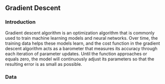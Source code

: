 ## Gradient Descent

### Introduction
Gradient descent algorithm is an optimization algorithm that is commonly used to train machine learning models and neural networks. Over time, the training data helps these models learn, and the cost function in the gradient descent algorithm acts as a barometer that measures its accuracy through each iteration of parameter updates. Until the function approaches or equals zero, the model will continuously adjust its parameters so that the resulting error is as small as possible.

### Data
